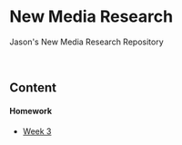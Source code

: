 # New Media Research

Jason's New Media Research Repository

<br>

## Content

#### Homework

* [Week 3](homework/02.07.answers.md)

